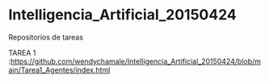 # Intelligencia_Artificial_20150424
Repositorios  de tareas

TAREA  1 :<https://github.com/wendychamale/Intelligencia_Artificial_20150424/blob/main/Tarea1_Agentes/index.html>

